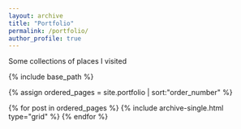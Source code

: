 ```yaml
---
layout: archive
title: "Portfolio"
permalink: /portfolio/
author_profile: true
---
```


Some collections of places I visited

<nbsp>

{% include base_path %}


{% assign ordered_pages = site.portfolio | sort:"order_number" %}

{% for post in ordered_pages %}
  {% include archive-single.html type="grid" %}
{% endfor %}


<!-- {% for post in site.portfolio %}
  {% include archive-single.html %}
{% endfor %} -->


